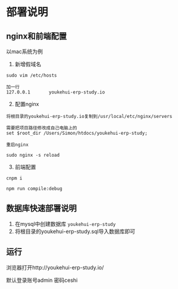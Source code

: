 # 部署说明

## nginx和前端配置

以mac系统为例

1. 新增假域名

  ```
  sudo vim /etc/hosts

  加一行
  127.0.0.1       youkehui-erp-study.io
  ```

2. 配置nginx

  ```
  将根目录的youkehui-erp-study.io复制到/usr/local/etc/nginx/servers

  需要把项目路径修改成自己电脑上的
  set $root_dir /Users/Simon/htdocs/youkehui-erp-study;

  重启nginx

  sudo nginx -s reload
  ```

3. 前端配置

  ```
  cnpm i

  npm run compile:debug
  ```

## 数据库快速部署说明

1. 在mysql中创建数据库 `youkehui-erp-study`
2. 将根目录的youkehui-erp-study.sql导入数据库即可

## 运行

浏览器打开http://youkehui-erp-study.io/

默认登录账号admin  密码ceshi
